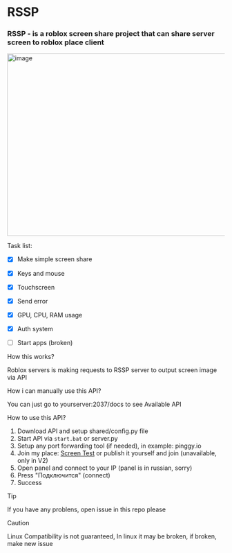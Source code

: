 # RSSP

### RSSP - is a roblox screen share project that can share server screen to roblox place client
 
 
<img width="886" height="421" alt="image" src="https://github.com/user-attachments/assets/c7e7d585-c7d1-4ed9-8e86-37ed04b6150d" />

Task list:
- [x] Make simple screen share
- [x] Keys and mouse
- [x] Touchscreen
- [x] Send error
- [x] GPU, CPU, RAM usage
- [x] Auth system
- [ ] Start apps (broken)


How this works?

Roblox servers is making requests to RSSP server to output screen image via API

How i can manually use this API?

You can just go to yourserver:2037/docs to see Available API

How to use this API?

1) Download API
and setup shared/config.py file
2) Start API via `start.bat` or server.py
3) Setup any port forwarding tool (if needed), in example: pinggy.io
4) Join my place: [Screen Test](https://www.roblox.com/games/98821705891412/Screen-Test) or publish it yourself and join (unavailable, only in V2)
5) Open panel and connect to your IP (panel is in russian, sorry)
6) Press "Подключится" (connect)
7) Success

> [!TIP]
> If you have any problens, open issue in this repo please


> [!CAUTION]
> Linux Compatibility is not guaranteed, In linux it may be broken, if broken, make new issue
